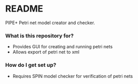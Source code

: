 # README #

PIPE+ Petri net model creator and checker.

### What is this repository for? ###

* Provides GUI for creating and running petri nets
* Allows export of petri net to xml

### How do I get set up? ###

* Requires SPIN model checker for verification of petri nets
